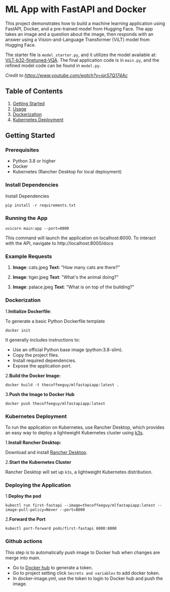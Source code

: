 # ML App with FastAPI and Docker

This project demonstrates how to build a machine learning application using FastAPI, Docker, and a pre-trained model from Hugging Face. The app takes an image and a question about the image, then responds with an answer using a Vision-and-Language Transformer (ViLT) model from Hugging Face.

The starter file is `model_starter.py`, and it utilizes the model available at: [ViLT-b32-finetuned-VQA](https://huggingface.co/dandelin/vilt-b32-finetuned-vqa). The final application code is in `main.py`, and the refined model code can be found in `model.py`.

*Credit to https://www.youtube.com/watch?v=iqrS7Q174Ac*

## Table of Contents

1. [Getting Started](#getting-started)
2. [Usage](#usage)
3. [Dockerization](#dockerization)
4. [Kubernetes Deployment](#kubernetes-deployment)

## Getting Started

### Prerequisites

- Python 3.8 or higher
- Docker
- Kubernetes (Rancher Desktop for local deployment)

### Install Dependencies
Install Dependencies
```
pip install -r requirements.txt
```

### Running the App

```
uvicorn main:app --port=8000
```

This command will launch the application on localhost:8000. To interact with the API, navigate to http://localhost:8000/docs

### Example Requests

1. **Image**: cats.jpeg
**Text**: "How many cats are there?"

2. **Image**: tiger.jpeg
**Text**: "What's the animal doing?"

3. **Image**: palace.jpeg
**Text**: "What is on top of the building?"


### Dockerization
1.**Initialize Dockerfile**:

To generate a basic Python Dockerfile template
```
docker init
```
It generally includes instructions to:

- Use an official Python base image (python:3.8-slim).
- Copy the project files.
- Install required dependencies.
- Expose the application port.

2.**Build the Docker Image:**

```
docker build -t thecoffeeguy/mlfastapiapp:latest .
```


3.**Push the Image to Docker Hub**
```
docker push thecoffeeguy/mlfastapiapp:latest
```

### Kubernetes Deployment
To run the application on Kubernetes, use Rancher Desktop, which provides an easy way to deploy a lightweight Kubernetes cluster using [k3s](https://k3s.io/).

1.**Install Rancher Desktop:**

Download and install [Rancher Desktop](https://rancherdesktop.io/).

2.**Start the Kubernetes Cluster**

Rancher Desktop will set up `k3s`, a lightweight Kubernetes distribution.

### Deploying the Application

1.**Deploy the pod**
```
kubectl run first-fastapi --image=thecoffeeguy/mlfastapiapp:latest --image-pull-policy=Never --port=8000
```
2.**Forward the Port**
```
kubectl port-forward pods/first-fastapi 8000:8000
```


### Github actions
This step is to automatically push image to Docker hub when changes are merge into main.

- Go to [Docker hub](https://app.docker.com/settings/personal-access-tokens) to generate a token.
- Go to project setting click `Secrets and variables` to add docker token.
- In docker-image.yml, use the token to login to Docker hub and push the image.

